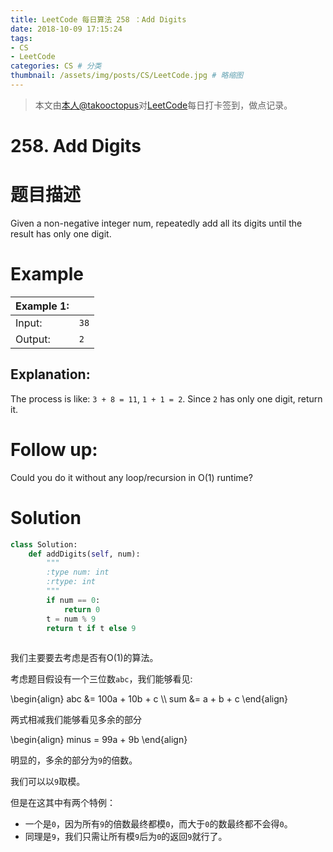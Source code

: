 ```yaml
---
title: LeetCode 每日算法 258 ：Add Digits
date: 2018-10-09 17:15:24
tags: 
- CS
- LeetCode
categories: CS # 分类
thumbnail: /assets/img/posts/CS/LeetCode.jpg # 略缩图
---
```


>本文由[本人@takooctopus](https://takooctopus.github.io "たこ焼きのGITHUB")对[LeetCode](https://leetcode.com/ "LeetCode")每日打卡签到，做点记录。

# 258. Add Digits 

# 题目描述

Given a non-negative integer num, repeatedly add all its digits until the result has only one digit.

# Example 

|   Example 1:  |   |
|   :------ |   :------|
|Input: |   `38`   |
|Output:|   `2` |

## Explanation: 

The process is like: `3 + 8 = 11`, `1 + 1 = 2`. Since `2` has only one digit, return it.

# Follow up:

Could you do it without any loop/recursion in O(1) runtime?


# Solution

```python
class Solution:
    def addDigits(self, num):
        """
        :type num: int
        :rtype: int
        """
        if num == 0:
            return 0
        t = num % 9
        return t if t else 9
        
```

我们主要要去考虑是否有O(1)的算法。

考虑题目假设有一个三位数`abc`，我们能够看见:

\begin{align} 
abc &= 100a + 10b + c \\\\
sum &= a + b + c
\end{align}

两式相减我们能够看见多余的部分

\begin{align}
minus = 99a + 9b
\end{align}

明显的，多余的部分为`9`的倍数。

我们可以以`9`取模。

但是在这其中有两个特例：
- 一个是`0`，因为所有`9`的倍数最终都模`0`，而大于`0`的数最终都不会得`0`。
- 同理是`9`，我们只需让所有模`9`后为`0`的返回`9`就行了。

